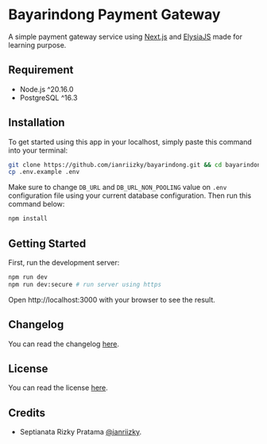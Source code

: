 # Bayarindong Payment Gateway

A simple payment gateway service using [Next.js](https://nextjs.org) and [ElysiaJS](https://elysiajs.com) made for learning purpose.

## Requirement

- Node.js ^20.16.0
- PostgreSQL ^16.3

## Installation

To get started using this app in your localhost, simply paste this command into your terminal:

```bash
git clone https://github.com/ianriizky/bayarindong.git && cd bayarindong
cp .env.example .env
```

Make sure to change `DB_URL` and `DB_URL_NON_POOLING` value on `.env` configuration file using your current database configuration. Then run this command below:

```bash
npm install
```

## Getting Started

First, run the development server:

```bash
npm run dev
npm run dev:secure # run server using https
```

Open http://localhost:3000 with your browser to see the result.

## Changelog

You can read the changelog [here](CHANGELOG.md).

## License

You can read the license [here](LICENSE.md).

## Credits

- Septianata Rizky Pratama [@ianriizky](https://github.com/ianriizky).
